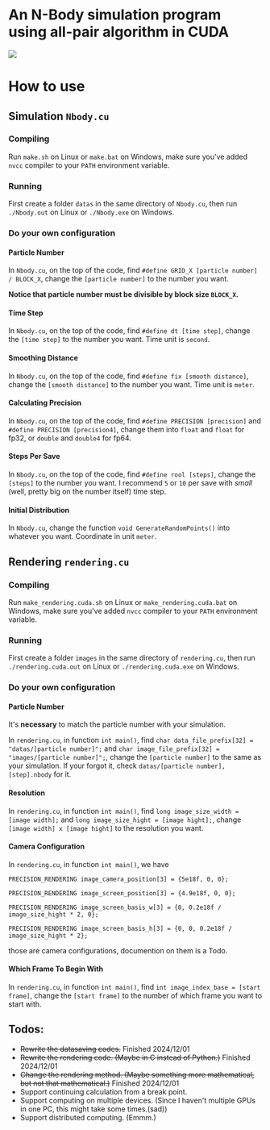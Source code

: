 # An N-Body simulation program using all-pair algorithm in CUDA

![](131072-1152.bmp)

# How to use

## Simulation `Nbody.cu`

### Compiling

Run `make.sh` on Linux or `make.bat` on Windows, make sure you've added `nvcc` compiler to your `PATH` environment variable. 

### Running 

First create a folder `datas` in the same directory of `Nbody.cu`, then run `./Nbody.out` on Linux or `./Nbody.exe` on Windows. 

### Do your own configuration 

#### Particle Number

In `Nbody.cu`, on the top of the code, find `#define GRID_X [particle number] / BLOCK_X`, change the `[particle number]` to the number you want. 

**Notice that particle number must be divisible by block size `BLOCK_X`.** 

#### Time Step

In `Nbody.cu`, on the top of the code, find `#define dt [time step]`, change the `[time step]` to the number you want. Time unit is `second`. 

#### Smoothing Distance 

In `Nbody.cu`, on the top of the code, find `#define fix [smooth distance]`, change the `[smooth distance]` to the number you want. Time unit is `meter`. 

#### Calculating Precision 

In `Nbody.cu`, on the top of the code, find `#define PRECISION [precision]` and `#define PRECISION [precision4]`, change them into `float` and `float` for fp32, or `double` and `double4` for fp64. 

#### Steps Per Save 

In `Nbody.cu`, on the top of the code, find `#define rool [steps]`, change the `[steps]` to the number you want. I recommend `5` or `10` per save with _small_ (well, pretty big on the number itself) time step. 

#### Initial Distribution 

In `Nbody.cu`, change the function `void GenerateRandomPoints()` into whatever you want. Coordinate in unit `meter`. 


## Rendering `rendering.cu` 

### Compiling 

Run `make_rendering.cuda.sh` on Linux or `make_rendering.cuda.bat` on Windows, make sure you've added `nvcc` compiler to your `PATH` environment variable. 

### Running 

First create a folder `images` in the same directory of `rendering.cu`, then run `./rendering.cuda.out` on Linux or `./rendering.cuda.exe` on Windows.

### Do your own configuration 

#### Particle Number

It's **necessary** to match the particle number with your simulation. 

In `rendering.cu`, in function `int main()`, find `char data_file_prefix[32] = "datas/[particle number]";` and `char image_file_prefix[32] = "images/[particle number]";`, change the `[particle number]` to the same as your simulation. If your forgot it, check `datas/[particle number],[step].nbody` for it. 

#### Resolution 

In `rendering.cu`, in function `int main()`, find `long image_size_width = [image width];` and `long image_size_hight = [image hight];`, change `[image width] x [image hight]` to the resolution you want. 

#### Camera Configuration 

In `rendering.cu`, in function `int main()`, we have 

`PRECISION_RENDERING image_camera_position[3] = {5e18f, 0, 0};`

`PRECISION_RENDERING image_screen_position[3] = {4.9e18f, 0, 0}; `

`PRECISION_RENDERING image_screen_basis_w[3] = {0, 0.2e18f / image_size_hight * 2, 0}; `

`PRECISION_RENDERING image_screen_basis_h[3] = {0, 0, 0.2e18f / image_size_hight * 2};`

those are camera configurations, documention on them is a Todo. 

#### Which Frame To Begin With 

In `rendering.cu`, in function `int main()`, find `int image_index_base = [start frame]`, change the `[start frame]` to the number of which frame you want to start with. 
 

## Todos:
- ~~Rewrite the datasaving codes.~~ Finished 2024/12/01
- ~~Rewrite the rendering code. (Maybe in C instead of Python.)~~ Finished 2024/12/01
- ~~Change the rendering method. (Maybe something more mathematical, but not that mathematical.)~~ Finished 2024/12/01
- Support continuing calculation from a break point. 
- Support computing on multiple devices. (Since I haven't multiple GPUs in one PC, this might take some times.(sad)) 
- Support distributed computing. (Emmm.) 
